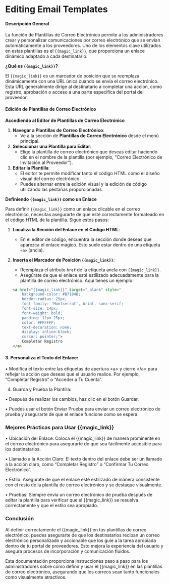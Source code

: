 # Editing Email Templates

#### Descripción General

La función de Plantillas de Correo Electrónico permite a los administradores crear y personalizar comunicaciones por correo electrónico que se envían automáticamente a los proveedores. Uno de los elementos clave utilizados en estas plantillas es el `{{magic_link}}`, que proporciona un enlace dinámico adaptado a cada destinatario.

**¿Qué es `{{magic_link}}`?**

El `{{magic_link}}` es un marcador de posición que se reemplaza dinámicamente con una URL única cuando se envía el correo electrónico. Esta URL generalmente dirige al destinatario a completar una acción, como registro, aprobación o acceso a una parte específica del portal del proveedor.

#### Edición de Plantillas de Correo Electrónico

**Accediendo al Editor de Plantillas de Correo Electrónico**

1. **Navegar a Plantillas de Correo Electrónico**:
   * Ve a la sección de **Plantillas de Correo Electrónico** desde el menú principal.
2. **Seleccionar una Plantilla para Editar**:
   * Elige la plantilla de correo electrónico que deseas editar haciendo clic en el nombre de la plantilla (por ejemplo, "Correo Electrónico de Invitación al Proveedor").
3. **Editar la Plantilla**:
   * El editor te permite modificar tanto el código HTML como el diseño visual del correo electrónico.
   * Puedes alternar entre la edición visual y la edición de código utilizando las pestañas proporcionadas.

**Definiendo `{{magic_link}}` como un Enlace**

Para definir `{{magic_link}}` como un enlace clicable en el correo electrónico, necesitas asegurarte de que esté correctamente formateado en el código HTML de la plantilla. Sigue estos pasos:

1. **Localiza la Sección del Enlace en el Código HTML**:
   * En el editor de código, encuentra la sección donde deseas que aparezca el enlace mágico. Esto suele estar dentro de una etiqueta `<a>` (ancla).
2.  **Inserta el Marcador de Posición `{{magic_link}}`**:

    * Reemplaza el atributo `href` de la etiqueta ancla con `{{magic_link}}`.
    * Asegúrate de que el enlace esté estilizado adecuadamente para la plantilla de correo electrónico. Aquí tienes un ejemplo:

    ```html
    <a href="{{magic_link}}" target="_blank" style="
        background-color: #B7184B;
        border-radius: 25px;
        font-family: 'Montserrat', Arial, sans-serif;
        font-size: 14px;
        font-weight: bold;
        padding: 12px 25px;
        color: #FFFFFF;
        text-decoration: none;
        display: inline-block;
        cursor: pointer;">
        Completar Registro
    </a>
    ```

#### 3. Personaliza el Texto del Enlace:

• Modifica el texto entre las etiquetas de apertura \<a> y cierre \</a> para reflejar la acción que deseas que el usuario realice. Por ejemplo, “Completar Registro” o “Acceder a Tu Cuenta”.

4. Guarda y Prueba la Plantilla:

• Después de realizar los cambios, haz clic en el botón Guardar.

• Puedes usar el botón Enviar Prueba para enviar un correo electrónico de prueba y asegurarte de que el enlace funcione como se espera.

### Mejores Prácticas para Usar \{{magic\_link\}}

• Ubicación del Enlace: Coloca el \{{magic\_link\}} de manera prominente en el correo electrónico para asegurarte de que sea fácilmente accesible para los destinatarios.

• Llamado a la Acción Claro: El texto dentro del enlace debe ser un llamado a la acción claro, como “Completar Registro” o “Confirmar Tu Correo Electrónico”.

• Estilo: Asegúrate de que el enlace esté estilizado de manera consistente con el resto de la plantilla de correo electrónico y se destaque visualmente.

• Pruebas: Siempre envía un correo electrónico de prueba después de editar la plantilla para verificar que el \{{magic\_link\}} se resuelva correctamente y que el estilo sea apropiado.

### Conclusión

Al definir correctamente el \{{magic\_link\}} en tus plantillas de correo electrónico, puedes asegurarte de que los destinatarios reciban un correo electrónico personalizado y accionable que los guíe a la tarea apropiada dentro de tu portal de proveedores. Esto mejora la experiencia del usuario y asegura procesos de incorporación y comunicación fluidos.



Esta documentación proporciona instrucciones paso a paso para los administradores sobre cómo definir y usar el \{{magic\_link\}} en las plantillas de correo electrónico, asegurando que los correos sean tanto funcionales como visualmente atractivos.
